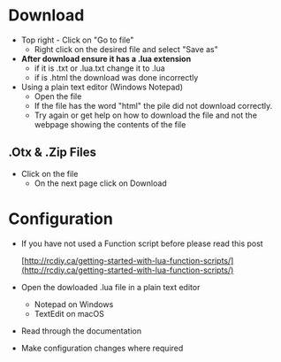 # Download

* Top right - Click on "Go to file"
  * Right click on the desired file and select "Save as"
* **After download ensure it has a .lua extension**
  * if it is .txt or .lua.txt change it to .lua
  * if is .html the download was done incorrectly
* Using a plain text editor (Windows Notepad)
  * Open the file
  * If the file has the word "html" the pile did not download correctly.
  * Try again or get help on how to download the file and not the webpage showing the contents of the file 

## .Otx & .Zip Files
* Click on the file
  * On the next page click on Download

# Configuration
* If you have not used a Function script before please read this post

  [http://rcdiy.ca/getting-started-with-lua-function-scripts/](http://rcdiy.ca/getting-started-with-lua-function-scripts/)
* Open the dowloaded .lua file in a plain text editor
  * Notepad on Windows
  * TextEdit on macOS
* Read through the documentation
* Make configuration changes where required
